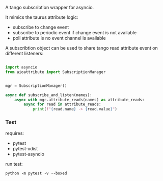 A tango subscribtion wrapper for asyncio.

It mimics the taurus attribute logic:
 - subscribe to change event
 - subscribe to periodic event if change event is not available
 - poll attribute is no event channel is available


A subscribtion object can be used to share tango read attribute event on different listeners:

```python

import asyncio
from aioattribute import SubscriptionManager


mgr = SubscriptionManager()

async def subscribe_and_listen(names):
    async with mgr.attribute_reads(names) as attribute_reads:
        async for read in attribute_reads:
            print(f"{read.name} -> {read.value}")

```



### Test
requires:
 * pytest
 * pytest-xdist
 * pytest-asyncio

run test:
```
python -m pytest -v --boxed
```
